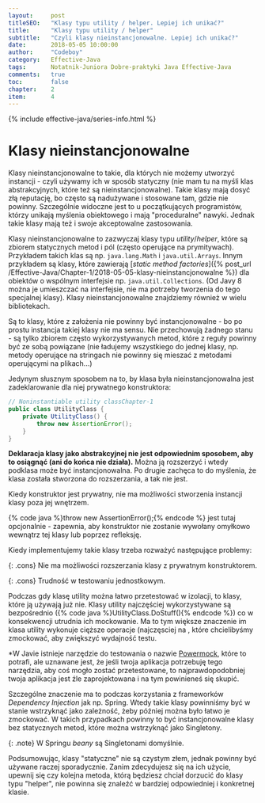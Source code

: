 ```yaml
---
layout:     post
titleSEO:   "Klasy typu utility / helper. Lepiej ich unikać?"
title:      "Klasy typu utility / helper"
subtitle:   "Czyli klasy nieinstancjonowalne. Lepiej ich unikać?"
date:       2018-05-05 10:00:00
author:     "Codeboy"
category:   Effective-Java
tags:       Notatnik-Juniora Dobre-praktyki Java Effective-Java
comments:   true
toc:        false
chapter:    2
item:       4
---
```


{% include effective-java/series-info.html %}

# Klasy nieinstancjonowalne

Klasy nieinstancjonowalne to takie, dla których nie możemy utworzyć instancji - czyli używamy ich w sposób statyczny (nie mam tu na myśli klas abstrakcyjnych, które też są nieinstancjonowalne). Takie klasy mają dosyć złą reputację, bo często są nadużywane i stosowane tam, gdzie nie powinny. Szczególnie widoczne jest to u początkujących programistów, którzy unikają myślenia obiektowego i mają "proceduralne" nawyki. Jednak takie klasy mają też i swoje akceptowalne zastosowania.

Klasy nieinstancjonowalne to zazwyczaj klasy typu *utility*/*helper*, które są zbiorem statycznych metod i pól (często operujące na prymitywach). Przykładem takich klas są np. `java.lang.Math` i `java.util.Arrays`. Innym przykładem są klasy, które zawierają [*static method factories*]({% post_url /Effective-Java/Chapter-1/2018-05-05-klasy-nieinstancjonowalne %}) dla obiektów o wspólnym interfejsie np. `java.util.Collections`. (Od Javy 8 można je umieszczać na interfejsie, nie ma potrzeby tworzenia do tego specjalnej klasy). Klasy nieinstancjonowalne znajdziemy również w wielu bibliotekach.

Są to klasy, które z założenia nie powinny być instancjonowalne - bo po prostu instancja takiej klasy nie ma sensu. Nie przechowują żadnego stanu - są tylko zbiorem często wykorzystywanych metod, które z reguły powinny być ze sobą powiązane (nie ładujemy wszystkiego do jednej klasy, np. metody operujące na stringach nie powinny się mieszać z metodami operującymi na plikach...)

Jedynym słusznym sposobem na to, by klasa była nieinstancjonowalna jest zadeklarowanie dla niej prywatnego konstruktora:

```java
// Noninstantiable utility classChapter-1
public class UtilityClass {
    private UtilityClass() {
        throw new AssertionError();
    }
}
```

**Deklaracja klasy jako abstrakcyjnej nie jest odpowiednim sposobem, aby to osiągnąć (ani do końca nie działa).** Można ją rozszerzyć i wtedy podklasa może być instancjonowalna. Po drugie zachęca to do myślenia, że klasa została stworzona do rozszerzania, a tak nie jest.

Kiedy konstruktor jest prywatny, nie ma możliwości stworzenia instancji klasy poza jej wnętrzem.

{% code java %}throw new AssertionError();{% endcode %} jest tutaj opcjonalnie - zapewnia, aby konstruktor nie zostanie wywołany omyłkowo wewnątrz tej klasy lub poprzez refleksję.

Kiedy implementujemy takie klasy trzeba rozważyć następujące problemy:

{: .cons}
Nie ma możliwości rozszerzania klasy z prywatnym konstruktorem.

{: .cons}
Trudność w testowaniu jednostkowym.

Podczas gdy klasę utility można łatwo przetestować w izolacji, to klasy, które ją używają już nie. Klasy utility najczęściej wykorzystywane są bezpośrednio ({% code java %}UtilityClass.DoStuff(){% endcode %}) co w konsekwencji utrudnia ich mockowanie. Ma to tym większe znaczenie im klasa utility wykonuje cięższe operacje (najczęsciej na , które chcielibyśmy zmockować, aby zwiększyć wydajność testu.

*W Javie istnieje narzędzie do testowania o nazwie [Powermock](https://github.com/powermock/powermock), które to potrafi, ale uznawane jest, że jeśli twoja aplikacja potrzebuję tego narzędzia, aby coś mogło zostać przetestowane, to najprawdopodobniej twoja aplikacja jest źle zaprojektowana i na tym powinieneś się skupić.

Szczególne znaczenie ma to podczas korzystania z frameworków *Dependency Injection* jak np. Spring. Wtedy takie klasy powinniśmy być w stanie wstrzyknąć jako zależność, żeby później można było łatwo je zmockować. W takich przypadkach powinny to być instancjonowalne klasy bez statycznych metod, które można wstrzyknąć jako Singletony.

{: .note}
W Springu *beany* są Singletonami domyślnie.

Podsumowując, klasy "statyczne" nie są czystym złem, jednak powinny być używane raczej sporadycznie. Zanim zdecydujesz się na ich użycie, upewnij się czy kolejna metoda, którą będziesz chciał dorzucić do klasy typu "helper", nie powinna się znaleźć w bardziej odpowiedniej i konkretnej klasie.
